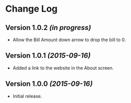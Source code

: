 # Change Log

## Version 1.0.2 *(in progress)*

* Allow the Bill Amount down arrow to drop the bill to 0.

## Version 1.0.1 *(2015-09-16)*

* Added a link to the website in the About screen.

## Version 1.0.0 *(2015-09-16)*

* Initial release.
